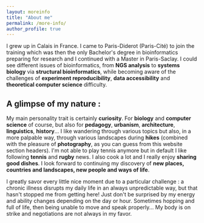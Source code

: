 ```yaml
---
layout: moreinfo
title: "About me"
permalink: /more-info/
author_profile: true
---
```


I grew up in Calais in France. I came to Paris-Diderot (Paris-Cité) to join the training which was then the only Bachelor's degree in bioinformatics preparing for research and I continued with a Master in Paris-Saclay. I could see different issues of bioinformatics, from **NGS analysis** to **systems biology** via **structural bioinformatics**, while becoming aware of the challenges of **experiment reproducibility**, **data accessibility** and **theoretical computer science** difficulty.

## A glimpse of my nature :

My main personality trait is certainly **<important>curiosity</important>**. For **biology** and **computer science** of course, but also for **pedagogy**, **urbanism**, **architecture**, **linguistics**, **history**... I like wandering through various topics but also, in a more palpable way, through various landscapes during **hikes** (combined with the pleasure of **photography**, as you can guess from this website section headers). I'm not able to play tennis anymore but in default I like following **tennis** and **rugby** news. I also cook a lot and I really enjoy **sharing good dishes**. I look forward to continuing my discovery of **new places, countries and landscapes, new people and ways of life**.

I greatly savor every little nice moment due to a particular challenge : a chronic illness disrupts my daily life in an always unpredictable way, but that hasn't stopped me from getting here! Just don't be surprised by my energy and ability changes depending on the day or hour. Sometimes hopping and full of life, then being unable to move and speak properly... My body is on strike and negotiations are not always in my favor.
